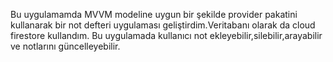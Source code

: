 Bu uygulamamda MVVM modeline uygun bir şekilde provider pakatini kullanarak bir not defteri uygulaması geliştirdim.Veritabanı olarak da cloud firestore kullandım.
Bu uygulamada kullanıcı not ekleyebilir,silebilir,arayabilir ve notlarını güncelleyebilir.
